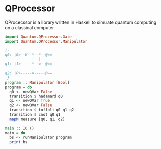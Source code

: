 # QProcessor

QProcecssor is a library written in Haskell to simulate quantum computing on a classical computer.

```haskell
import Quantum.QProcessor.Gate
import Quantum.QProcessor.Manipulator

{-
q0: |0>--H--*--*--@==
            |  |
q1: |1>-----*--⊕--@==
            |
q2: |0>-----⊕-----@==
-}
program :: Manipulator [Bool]
program = do
  q0 <- newQVar False
  transition $ hadamard q0
  q1 <- newQVar True
  q2 <- newQVar False
  transition $ toffoli q0 q1 q2
  transition $ cnot q0 q1
  mapM measure [q0, q1, q2]

main :: IO ()
main = do
  bs <- runManipulator program
  print bs
```